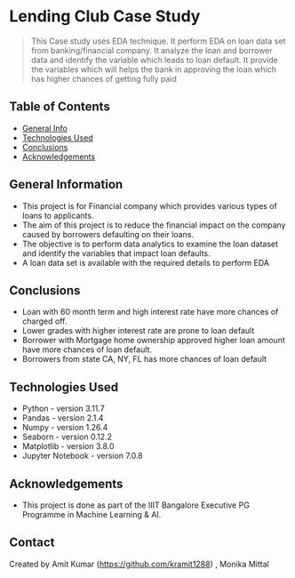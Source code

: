 # Lending Club Case Study
> This Case study uses EDA technique. It perform EDA on loan data set from banking/financial company. It analyze the loan and borrower data and identify the variable which leads to loan default. It provide the variables which will helps the bank in approving the loan which has higher chances of getting fully paid


## Table of Contents
* [General Info](#general-information)
* [Technologies Used](#technologies-used)
* [Conclusions](#conclusions)
* [Acknowledgements](#acknowledgements)

<!-- You can include any other section that is pertinent to your problem -->

## General Information
- This project is for Financial company which provides various types of loans to applicants. 
- The aim of this project is to reduce the financial impact on the company caused by borrowers defaulting on their loans.
- The objective is to perform data analytics to examine the loan dataset and identify the variables that impact loan defaults.
- A loan data set is available with the required details to perform EDA

<!-- You don't have to answer all the questions - just the ones relevant to your project. -->

## Conclusions
- Loan with 60 month term and high interest rate have more chances of charged off. 
- Lower grades with higher interest rate are prone to loan default
- Borrower with Mortgage home ownership approved higher loan amount have more chances of loan default.
- Borrowers from state CA, NY, FL has more chances of loan default

<!-- You don't have to answer all the questions - just the ones relevant to your project. -->


## Technologies Used
- Python - version 3.11.7
- Pandas - version 2.1.4
- Numpy - version 1.26.4
- Seaborn - version 0.12.2
- Matplotlib - version 3.8.0
- Jupyter Notebook - version 7.0.8

<!-- As the libraries versions keep on changing, it is recommended to mention the version of library used in this project -->

## Acknowledgements
- This project is done as part of the IIIT Bangalore Executive PG Programme in Machine Learning & AI.


## Contact
Created by Amit Kumar (https://github.com/kramit1288) , Monika Mittal 


<!-- Optional -->
<!-- ## License -->
<!-- This project is open source and available under the [... License](). -->

<!-- You don't have to include all sections - just the one's relevant to your project -->